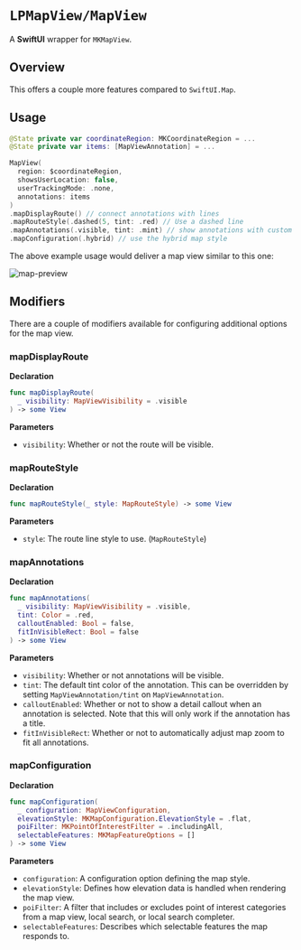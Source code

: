 # ``LPMapView/MapView``

A **SwiftUI** wrapper for `MKMapView`.

## Overview

This offers a couple more features compared to `SwiftUI.Map`.

## Usage

```swift
@State private var coordinateRegion: MKCoordinateRegion = ...
@State private var items: [MapViewAnnotation] = ...

MapView(
  region: $coordinateRegion, 
  showsUserLocation: false,
  userTrackingMode: .none,
  annotations: items
)
.mapDisplayRoute() // connect annotations with lines
.mapRouteStyle(.dashed(5, tint: .red) // Use a dashed line
.mapAnnotations(.visible, tint: .mint) // show annotations with custom tint
.mapConfiguration(.hybrid) // use the hybrid map style
```

The above example usage would deliver a map view similar to this one:

![map-preview](map-preview)

## Modifiers

There are a couple of modifiers available for configuring additional
options for the map view.

### mapDisplayRoute

**Declaration**

```swift
func mapDisplayRoute(
  _ visibility: MapViewVisibility = .visible
) -> some View
```

**Parameters**

- `visibility`: Whether or not the route will be visible.

### mapRouteStyle

**Declaration**

```swift
func mapRouteStyle(_ style: MapRouteStyle) -> some View
```

**Parameters**

- `style`: The route line style to use. (``MapRouteStyle``)

### mapAnnotations

**Declaration**

```swift
func mapAnnotations(
  _ visibility: MapViewVisibility = .visible, 
  tint: Color = .red, 
  calloutEnabled: Bool = false, 
  fitInVisibleRect: Bool = false
) -> some View
```

**Parameters**

- `visibility`: Whether or not annotations will be visible.
- `tint`: The default tint color of the annotation. This can
be overridden by setting ``MapViewAnnotation/tint`` on
``MapViewAnnotation``.
- `calloutEnabled`: Whether or not to show a detail callout
when an annotation is selected. Note that this will only
work if the annotation has a title.
- `fitInVisibleRect`: Whether or not to automatically adjust
map zoom to fit all annotations.

### mapConfiguration

**Declaration**

```swift
func mapConfiguration(
  _ configuration: MapViewConfiguration, 
  elevationStyle: MKMapConfiguration.ElevationStyle = .flat,
  poiFilter: MKPointOfInterestFilter = .includingAll,
  selectableFeatures: MKMapFeatureOptions = []
) -> some View
```

**Parameters**

- `configuration`: A configuration option defining the map
style.
- `elevationStyle`: Defines how elevation data is handled
when rendering the map view.
- `poiFilter`: A filter that includes or excludes point of
interest categories from a map view, local search, or local
search completer.
- `selectableFeatures`: Describes which selectable features
the map responds to.
